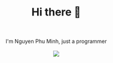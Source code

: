 <div align="center">
  <h1>Hi there 👋</h1>
  <br/>
  <br/>
  I'm Nguyen Phu Minh, just a programmer
  <br/>
  <br/>
  <a href="https://github.com/nguyenphuminh/rottenjs"><img src="https://github-readme-stats.vercel.app/api/pin/?username=nguyenphuminh&repo=rottenjs"/></a>
</div>
